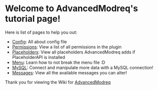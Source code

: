 # Welcome to AdvancedModreq's tutorial page! #
Here is list of pages to help you out:  
  - [Config](config.md): All about config file
  - [Permissions](permissions.yml): View a list of all permissions in the plugin
  - [Placeholders](placeholders.md): View all placeholders AdvancedModreq adds if PlaceholderAPI is installed
  - [Menu](menu.md): Learn how to not break the menu file :D
  - [MySQL](files/mysql.yml): Connect and manipulate more data with a MySQL connection!
  - [Messages](files/messages.yml): View all the available messages you can alter!

Thank you for viewing the Wiki for [AdvancedModreq](https://www.spigotmc.org/resources/40528/)
